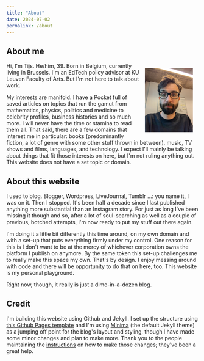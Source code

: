 ```yaml
---
title: "About"
date: 2024-07-02
permalink: /about
---
```

## About me

<img src="docs/assets/images/about.jpg" style="width: 25%; float: right; margin: 1em;" />

Hi, I'm Tijs. He/him, 39. Born in Belgium, currently living in Brussels. I'm an EdTech policy advisor at KU Leuven Faculty of Arts. But I'm not here to talk about work.

My interests are manifold. I have a Pocket full of saved articles on topics that run the gamut from mathematics, physics, politics and medicine to celebrity profiles, business histories and so much more. I will never have the time or stamina to read them all. That said, there are a few domains that interest me in particular: books (predominantly fiction, a lot of genre with some other stuff thrown in between), music, TV shows and films, languages, and technology. I expect I'll mainly be talking about things that fit those interests on here, but I'm not ruling anything out. This website does not have a set topic or domain.

## About this website
I used to blog. Blogger, Wordpress, LiveJournal, Tumblr ...: you name it, I was on it. Then I stopped. It's been half a decade since I last published anything more substantial than an Instagram story. For just as long I've been missing it though and so, after a lot of soul-searching as well as a couple of previous, botched attempts, I'm now ready to put my stuff out there again.

I'm doing it a little bit differently this time around, on my own domain and with a set-up that puts everything firmly under my control. One reason for this is I don't want to be at the mercy of whichever corporation owns the platform I publish on anymore. By the same token this set-up challenges me to really make this space my own. That's by design. I enjoy messing around with code and there will be opportunity to do that on here, too. This website is my personal playground.

Right now, though, it really is just a dime-in-a-dozen blog.

## Credit
I'm building this website using Github and Jekyll. I set up the structure using [this Github Pages template](https://github.com/skills/github-pages) and I'm using [Minima](https://github.com/jekyll/minima) (the default Jekyll theme) as a jumping off point for the blog's layout and styling, though I have made some minor changes and plan to make more. Thank you to the people maintaining the [instructions](https://github.com/jekyll/minima/blob/master/README.md) on how to make those changes; they've been a great help.

